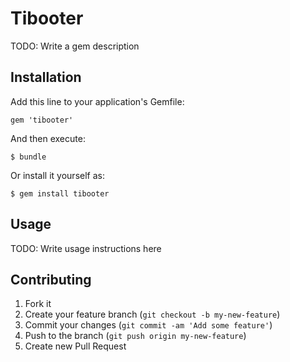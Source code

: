 # Tibooter

TODO: Write a gem description

## Installation

Add this line to your application's Gemfile:

    gem 'tibooter'

And then execute:

    $ bundle

Or install it yourself as:

    $ gem install tibooter

## Usage

TODO: Write usage instructions here

## Contributing

1. Fork it
2. Create your feature branch (`git checkout -b my-new-feature`)
3. Commit your changes (`git commit -am 'Add some feature'`)
4. Push to the branch (`git push origin my-new-feature`)
5. Create new Pull Request
